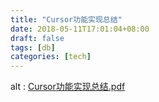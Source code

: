 ```yaml
---
title: "Cursor功能实现总结"
date: 2018-05-11T17:01:04+08:00
draft: false
tags: [db]
categories: [tech]
---
```


<object data="https://cdn.mazhen.tech//images/202207011702216.pdf" type="application/pdf" width="800" height="600">
  alt : <a href="https://cdn.mazhen.tech//images/202207011702216.pdf">Cursor功能实现总结.pdf</a>
</object>
